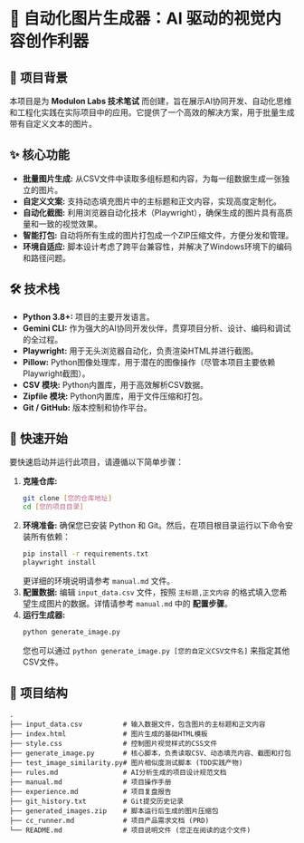 # 🚀 自动化图片生成器：AI 驱动的视觉内容创作利器

## 🌟 项目背景
本项目是为 **Modulon Labs 技术笔试** 而创建，旨在展示AI协同开发、自动化思维和工程化实践在实际项目中的应用。它提供了一个高效的解决方案，用于批量生成带有自定义文本的图片。

## ✨ 核心功能
*   **批量图片生成:** 从CSV文件中读取多组标题和内容，为每一组数据生成一张独立的图片。
*   **自定义文案:** 支持动态填充图片中的主标题和正文内容，实现高度定制化。
*   **自动化截图:** 利用浏览器自动化技术（Playwright），确保生成的图片具有高质量和一致的视觉效果。
*   **智能打包:** 自动将所有生成的图片打包成一个ZIP压缩文件，方便分发和管理。
*   **环境自适应:** 脚本设计考虑了跨平台兼容性，并解决了Windows环境下的编码和路径问题。

## 🛠️ 技术栈
*   **Python 3.8+:** 项目的主要开发语言。
*   **Gemini CLI:** 作为强大的AI协同开发伙伴，贯穿项目分析、设计、编码和调试的全过程。
*   **Playwright:** 用于无头浏览器自动化，负责渲染HTML并进行截图。
*   **Pillow:** Python图像处理库，用于潜在的图像操作（尽管本项目主要依赖Playwright截图）。
*   **CSV 模块:** Python内置库，用于高效解析CSV数据。
*   **Zipfile 模块:** Python内置库，用于文件压缩和打包。
*   **Git / GitHub:** 版本控制和协作平台。

## 🚀 快速开始
要快速启动并运行此项目，请遵循以下简单步骤：

1.  **克隆仓库:**
    ```bash
    git clone [您的仓库地址]
    cd [您的项目目录]
    ```
2.  **环境准备:**
    确保您已安装 Python 和 Git。然后，在项目根目录运行以下命令安装所有依赖：
    ```bash
    pip install -r requirements.txt
    playwright install
    ```
    更详细的环境说明请参考 `manual.md` 文件。
3.  **配置数据:**
    编辑 `input_data.csv` 文件，按照 `主标题,正文内容` 的格式填入您希望生成图片的数据。详情请参考 `manual.md` 中的 **配置步骤**。
4.  **运行生成器:**
    ```bash
    python generate_image.py
    ```
    您也可以通过 `python generate_image.py [您的自定义CSV文件名]` 来指定其他CSV文件。

## 📂 项目结构
```
.
├── input_data.csv          # 输入数据文件，包含图片的主标题和正文内容
├── index.html              # 图片生成的基础HTML模板
├── style.css               # 控制图片视觉样式的CSS文件
├── generate_image.py       # 核心脚本，负责读取CSV、动态填充内容、截图和打包
├── test_image_similarity.py# 图片相似度测试脚本 (TDD实践产物)
├── rules.md                # AI分析生成的项目设计规范文档
├── manual.md               # 项目操作手册
├── experience.md           # 项目复盘报告
├── git_history.txt         # Git提交历史记录
├── generated_images.zip    # 脚本运行后生成的图片压缩包
├── cc_runner.md            # 项目产品需求文档 (PRD)
└── README.md               # 项目说明文件 (您正在阅读的这个文件)
```